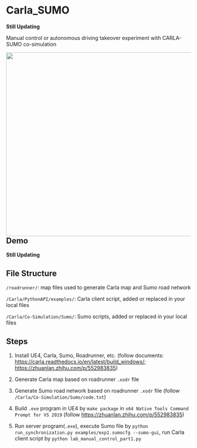 # Carla_SUMO
**Still Updating**

Manual control or autonomous driving takeover experiment with CARLA-SUMO co-simulation

<img align="center" src="https://github.com/404nofound/Carla_SUMO/blob/main/media/exp_env.png" alt="" width="740" height="500" style="display: inline; float: right"/>

## Demo

**Still Updating**

## File Structure

`/roadrunner/`: map files used to generate Carla map and Sumo road network

`/Carla/PythonAPI/examples/`: Carla client script, added or replaced in your local files

`/Carla/Co-Simulation/Sumo/`: Sumo scripts, added or replaced in your local files

## Steps

1. Install UE4, Carla, Sumo, Roadrunner, etc. (follow documents: https://carla.readthedocs.io/en/latest/build_windows/; https://zhuanlan.zhihu.com/p/552983835)

2. Generate Carla map based on roadrunner `.xodr` file
3. Generate Sumo road network based on roadrunner `.xodr` file (follow `/Carla/Co-Simulation/Sumo/code.txt`)
4. Build `.exe` program in UE4 by `make package` in `x64 Native Tools Command Prompt for VS 2019` (follow https://zhuanlan.zhihu.com/p/552983835)

4. Run server program(`.exe`), execute Sumo file by `python run_synchronization.py examples/exp1.sumocfg --sumo-gui`, run Carla client script by `python lab_manual_control_part1.py`

